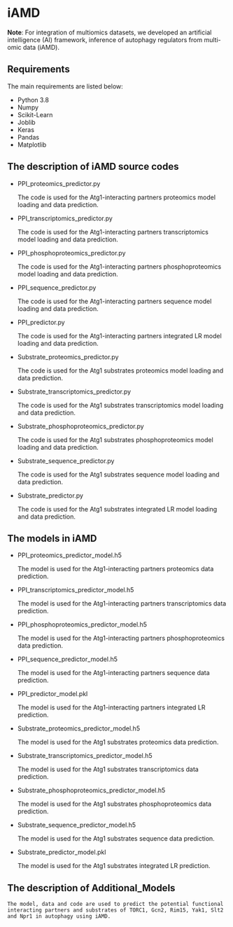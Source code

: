 # iAMD
**Note**: For integration of multiomics  datasets, we developed an artificial intelligence (AI) framework, inference of autophagy regulators from multi-omic data (iAMD).

## Requirements

The main requirements are listed below:

* Python 3.8
* Numpy
* Scikit-Learn
* Joblib
* Keras
* Pandas
* Matplotlib

## The description of iAMD source codes

* PPI_proteomics_predictor.py

    The code is used for the Atg1-interacting partners proteomics model loading and data prediction.
* PPI_transcriptomics_predictor.py

    The code is used for the Atg1-interacting partners transcriptomics model loading and data prediction.
* PPI_phosphoproteomics_predictor.py

    The code is used for the Atg1-interacting partners phosphoproteomics model loading and data prediction.
* PPI_sequence_predictor.py

    The code is used for the Atg1-interacting partners sequence model loading and data prediction.
* PPI_predictor.py

    The code is used for the Atg1-interacting partners integrated LR model loading and data prediction.

* Substrate_proteomics_predictor.py

    The code is used for the Atg1 substrates proteomics model loading and data prediction.
* Substrate_transcriptomics_predictor.py

    The code is used for the Atg1 substrates transcriptomics model loading and data prediction.
* Substrate_phosphoproteomics_predictor.py

    The code is used for the Atg1 substrates phosphoproteomics model loading and data prediction.
* Substrate_sequence_predictor.py

    The code is used for the Atg1 substrates sequence model loading and data prediction.
* Substrate_predictor.py

    The code is used for the Atg1 substrates integrated LR model loading and data prediction.

## The models in iAMD

* PPI_proteomics_predictor_model.h5

    The model is used for the Atg1-interacting partners proteomics data prediction.
* PPI_transcriptomics_predictor_model.h5

    The model is used for the Atg1-interacting partners transcriptomics data prediction.
* PPI_phosphoproteomics_predictor_model.h5

    The model is used for the Atg1-interacting partners phosphoproteomics data prediction.
* PPI_sequence_predictor_model.h5

    The model is used for the Atg1-interacting partners sequence data prediction.
* PPI_predictor_model.pkl

    The model is used for the Atg1-interacting partners integrated LR prediction.

* Substrate_proteomics_predictor_model.h5

    The model is used for the Atg1 substrates proteomics data prediction.
* Substrate_transcriptomics_predictor_model.h5

    The model is used for the Atg1 substrates transcriptomics data prediction.
* Substrate_phosphoproteomics_predictor_model.h5

    The model is used for the Atg1 substrates phosphoproteomics data prediction.
* Substrate_sequence_predictor_model.h5

    The model is used for the Atg1 substrates sequence data prediction.
* Substrate_predictor_model.pkl

    The model is used for the Atg1 substrates integrated LR prediction.

## The description of Additional_Models

    The model, data and code are used to predict the potential functional interacting partners and substrates of TORC1, Gcn2, Rim15, Yak1, Slt2 and Npr1 in autophagy using iAMD.
